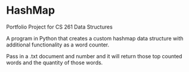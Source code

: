 # HashMap
Portfolio Project for CS 261 Data Structures

A program in Python that creates a custom hashmap data structure with additional functionality as a word counter.

Pass in a .txt document and number and it will return those top counted words and the quantity of those words.
